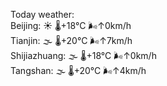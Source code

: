 Today weather:  
Beijing: ☀️ 🌡️+18°C 🌬️↑0km/h  
Tianjin: 🌫  🌡️+20°C 🌬️↑7km/h  
Shijiazhuang: 🌫  🌡️+18°C 🌬️↑0km/h  
Tangshan: 🌫  🌡️+20°C 🌬️↑4km/h  
